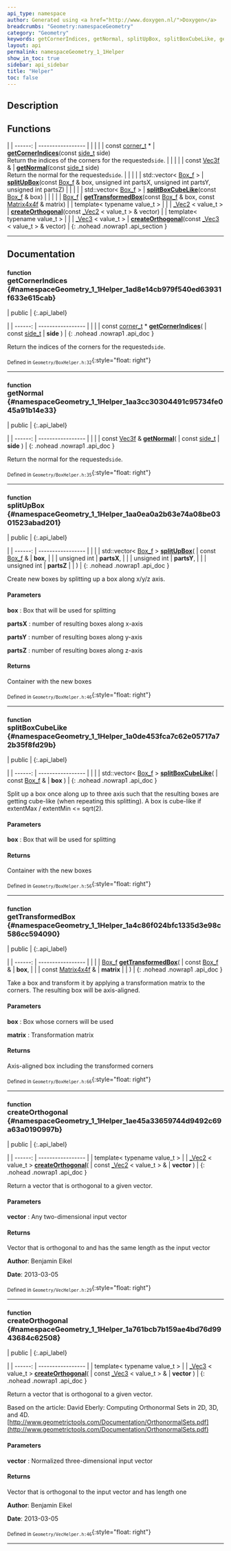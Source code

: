 ```yaml
---
api_type: namespace
author: Generated using <a href="http://www.doxygen.nl/">Doxygen</a>
breadcrumbs: "Geometry:namespaceGeometry"
category: "Geometry"
keywords: getCornerIndices, getNormal, splitUpBox, splitBoxCubeLike, getTransformedBox, createOrthogonal, createOrthogonal
layout: api
permalink: namespaceGeometry_1_1Helper
show_in_toc: true
sidebar: api_sidebar
title: "Helper"
toc: false
---
```


## Description





## Functions

|
| ------: | ----------------- |
|  | |
| const [corner_t](namespaceGeometry#namespaceGeometry_1af4bbdbbca6bcd610391fb7648e18f44a) * | **[getCornerIndices](#namespaceGeometry_1_1Helper_1ad8e14cb979f540ed63931f633e615cab)**(const [side_t](namespaceGeometry#namespaceGeometry_1a32afb72609fcf5b2626087b7b1c8a717)  side) <br/> Return the indices of the corners for the requested`side`. |
|  | |
| const [Vec3f](namespaceGeometry#namespaceGeometry_1a5b269b6a82917f18e344231ecf8e6566) & | **[getNormal](#namespaceGeometry_1_1Helper_1aa3cc30304491c95734fe045a91b14e33)**(const [side_t](namespaceGeometry#namespaceGeometry_1a32afb72609fcf5b2626087b7b1c8a717)  side) <br/> Return the normal for the requested`side`. |
|  | |
| std::vector< [Box_f](namespaceGeometry#namespaceGeometry_1a7049ac0db2eca3232a41d0c0f0f7e948) > | **[splitUpBox](#namespaceGeometry_1_1Helper_1aa0ea0a2b63e74a08be0301523abad201)**(const [Box_f](namespaceGeometry#namespaceGeometry_1a7049ac0db2eca3232a41d0c0f0f7e948) & box, unsigned int partsX, unsigned int partsY, unsigned int partsZ) |
|  | |
| std::vector< [Box_f](namespaceGeometry#namespaceGeometry_1a7049ac0db2eca3232a41d0c0f0f7e948) > | **[splitBoxCubeLike](#namespaceGeometry_1_1Helper_1a0de453fca7c62e05717a72b35f8fd29b)**(const [Box_f](namespaceGeometry#namespaceGeometry_1a7049ac0db2eca3232a41d0c0f0f7e948) & box) |
|  | |
| [Box_f](namespaceGeometry#namespaceGeometry_1a7049ac0db2eca3232a41d0c0f0f7e948) | **[getTransformedBox](#namespaceGeometry_1_1Helper_1a4c86f024bfc1335d3e98c586cc594090)**(const [Box_f](namespaceGeometry#namespaceGeometry_1a7049ac0db2eca3232a41d0c0f0f7e948) & box, const [Matrix4x4f](namespaceGeometry#namespaceGeometry_1a82edc9db7aa75d35100031d7d8010733) & matrix) |
| template< typename value_t  >  | |
| [_Vec2](classGeometry_1_1%5F%5FVec2) < value_t > | **[createOrthogonal](#namespaceGeometry_1_1Helper_1ae45a33659744d9492c69a63a0190997b)**(const [_Vec2](classGeometry_1_1%5F%5FVec2) < value_t > & vector) |
| template< typename value_t  >  | |
| [_Vec3](classGeometry_1_1%5F%5FVec3) < value_t > | **[createOrthogonal](#namespaceGeometry_1_1Helper_1a761bcb7b159ae4bd76d9943684c62508)**(const [_Vec3](classGeometry_1_1%5F%5FVec3) < value_t > & vector) |
{: .nohead .nowrap1 .api_section }


-------------------------------------------------------------------

## Documentation

### <small>function</small><br/> getCornerIndices {#namespaceGeometry_1_1Helper_1ad8e14cb979f540ed63931f633e615cab}

| public |
{:.api_label}

|
| ------: | ----------------- |
|  |
| const [corner_t](namespaceGeometry#namespaceGeometry_1af4bbdbbca6bcd610391fb7648e18f44a) * **[getCornerIndices](#namespaceGeometry_1_1Helper_1ad8e14cb979f540ed63931f633e615cab)**( | const [side_t](namespaceGeometry#namespaceGeometry_1a32afb72609fcf5b2626087b7b1c8a717)  | **side** ) |
{: .nohead .nowrap1 .api_doc }

Return the indices of the corners for the requested`side`.





<sub>Defined in `Geometry/BoxHelper.h:32`</sub>{:style="float: right"}

-------------------------------------------------------------------

### <small>function</small><br/> getNormal {#namespaceGeometry_1_1Helper_1aa3cc30304491c95734fe045a91b14e33}

| public |
{:.api_label}

|
| ------: | ----------------- |
|  |
| const [Vec3f](namespaceGeometry#namespaceGeometry_1a5b269b6a82917f18e344231ecf8e6566) & **[getNormal](#namespaceGeometry_1_1Helper_1aa3cc30304491c95734fe045a91b14e33)**( | const [side_t](namespaceGeometry#namespaceGeometry_1a32afb72609fcf5b2626087b7b1c8a717)  | **side** ) |
{: .nohead .nowrap1 .api_doc }

Return the normal for the requested`side`.





<sub>Defined in `Geometry/BoxHelper.h:35`</sub>{:style="float: right"}

-------------------------------------------------------------------

### <small>function</small><br/> splitUpBox {#namespaceGeometry_1_1Helper_1aa0ea0a2b63e74a08be0301523abad201}

| public |
{:.api_label}

|
| ------: | ----------------- |
|  |
| std::vector< [Box_f](namespaceGeometry#namespaceGeometry_1a7049ac0db2eca3232a41d0c0f0f7e948) > **[splitUpBox](#namespaceGeometry_1_1Helper_1aa0ea0a2b63e74a08be0301523abad201)**( | const [Box_f](namespaceGeometry#namespaceGeometry_1a7049ac0db2eca3232a41d0c0f0f7e948) & | **box**, |
| | unsigned int | **partsX**, |
| | unsigned int | **partsY**, |
| | unsigned int | **partsZ** |
|   ) |
{: .nohead .nowrap1 .api_doc }



Create new boxes by splitting up a box along x/y/z axis.


#### Parameters
**box**
:  Box that will be used for splitting



**partsX**
:  number of resulting boxes along x-axis



**partsY**
:  number of resulting boxes along y-axis



**partsZ**
:  number of resulting boxes along z-axis




#### Returns
Container with the new boxes





<sub>Defined in `Geometry/BoxHelper.h:46`</sub>{:style="float: right"}

-------------------------------------------------------------------

### <small>function</small><br/> splitBoxCubeLike {#namespaceGeometry_1_1Helper_1a0de453fca7c62e05717a72b35f8fd29b}

| public |
{:.api_label}

|
| ------: | ----------------- |
|  |
| std::vector< [Box_f](namespaceGeometry#namespaceGeometry_1a7049ac0db2eca3232a41d0c0f0f7e948) > **[splitBoxCubeLike](#namespaceGeometry_1_1Helper_1a0de453fca7c62e05717a72b35f8fd29b)**( | const [Box_f](namespaceGeometry#namespaceGeometry_1a7049ac0db2eca3232a41d0c0f0f7e948) & | **box** ) |
{: .nohead .nowrap1 .api_doc }



Split up a box once along up to three axis such that the resulting boxes are getting cube-like (when repeating this splitting). A box is cube-like if extentMax / extentMin <= sqrt(2).


#### Parameters
**box**
:  Box that will be used for splitting




#### Returns
Container with the new boxes





<sub>Defined in `Geometry/BoxHelper.h:56`</sub>{:style="float: right"}

-------------------------------------------------------------------

### <small>function</small><br/> getTransformedBox {#namespaceGeometry_1_1Helper_1a4c86f024bfc1335d3e98c586cc594090}

| public |
{:.api_label}

|
| ------: | ----------------- |
|  |
| [Box_f](namespaceGeometry#namespaceGeometry_1a7049ac0db2eca3232a41d0c0f0f7e948) **[getTransformedBox](#namespaceGeometry_1_1Helper_1a4c86f024bfc1335d3e98c586cc594090)**( | const [Box_f](namespaceGeometry#namespaceGeometry_1a7049ac0db2eca3232a41d0c0f0f7e948) & | **box**, |
| | const [Matrix4x4f](namespaceGeometry#namespaceGeometry_1a82edc9db7aa75d35100031d7d8010733) & | **matrix** |
|   ) |
{: .nohead .nowrap1 .api_doc }



Take a box and transform it by applying a transformation matrix to the corners. The resulting box will be axis-aligned.


#### Parameters
**box**
:  Box whose corners will be used



**matrix**
:  Transformation matrix




#### Returns
Axis-aligned box including the transformed corners





<sub>Defined in `Geometry/BoxHelper.h:66`</sub>{:style="float: right"}

-------------------------------------------------------------------

### <small>function</small><br/> createOrthogonal {#namespaceGeometry_1_1Helper_1ae45a33659744d9492c69a63a0190997b}

| public |
{:.api_label}

|
| ------: | ----------------- |
| template< typename value_t  > |
| [_Vec2](classGeometry_1_1%5F%5FVec2) < value_t > **[createOrthogonal](#namespaceGeometry_1_1Helper_1ae45a33659744d9492c69a63a0190997b)**( | const [_Vec2](classGeometry_1_1%5F%5FVec2) < value_t > & | **vector** ) |
{: .nohead .nowrap1 .api_doc }



Return a vector that is orthogonal to a given vector.


#### Parameters
**vector**
:  Any two-dimensional input vector




#### Returns
Vector that is orthogonal to and has the same length as the input vector



**Author**: Benjamin Eikel



**Date**: 2013-03-05





<sub>Defined in `Geometry/VecHelper.h:29`</sub>{:style="float: right"}

-------------------------------------------------------------------

### <small>function</small><br/> createOrthogonal {#namespaceGeometry_1_1Helper_1a761bcb7b159ae4bd76d9943684c62508}

| public |
{:.api_label}

|
| ------: | ----------------- |
| template< typename value_t  > |
| [_Vec3](classGeometry_1_1%5F%5FVec3) < value_t > **[createOrthogonal](#namespaceGeometry_1_1Helper_1a761bcb7b159ae4bd76d9943684c62508)**( | const [_Vec3](classGeometry_1_1%5F%5FVec3) < value_t > & | **vector** ) |
{: .nohead .nowrap1 .api_doc }



Return a vector that is orthogonal to a given vector.

Based on the article: David Eberly: Computing Orthonormal Sets in 2D, 3D, and 4D.[http://www.geometrictools.com/Documentation/OrthonormalSets.pdf](http://www.geometrictools.com/Documentation/OrthonormalSets.pdf)


#### Parameters
**vector**
:  Normalized three-dimensional input vector




#### Returns
Vector that is orthogonal to the input vector and has length one



**Author**: Benjamin Eikel



**Date**: 2013-03-05





<sub>Defined in `Geometry/VecHelper.h:46`</sub>{:style="float: right"}

-------------------------------------------------------------------

